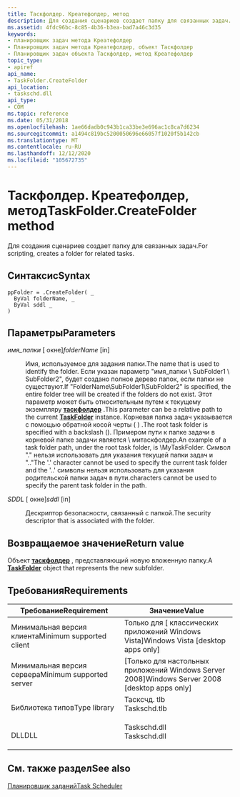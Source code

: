 ```yaml
---
title: Таскфолдер. Креатефолдер, метод
description: Для создания сценариев создает папку для связанных задач.
ms.assetid: 4fdc96bc-8c85-4b36-b3ea-bad7a46c3d35
keywords:
- планировщик задач метода Креатефолдер
- Планировщик задач метода Креатефолдер, объект Таскфолдер
- Планировщик задач объекта Таскфолдер, метод Креатефолдер
topic_type:
- apiref
api_name:
- TaskFolder.CreateFolder
api_location:
- taskschd.dll
api_type:
- COM
ms.topic: reference
ms.date: 05/31/2018
ms.openlocfilehash: 1ae66dadb0c943b1ca33be3e696ac1c8ca7d6234
ms.sourcegitcommit: a1494c819bc5200050696e66057f1020f5b142cb
ms.translationtype: MT
ms.contentlocale: ru-RU
ms.lasthandoff: 12/12/2020
ms.locfileid: "105672735"
---
```

# <a name="taskfoldercreatefolder-method"></a><span data-ttu-id="97578-106">Таскфолдер. Креатефолдер, метод</span><span class="sxs-lookup"><span data-stu-id="97578-106">TaskFolder.CreateFolder method</span></span>

<span data-ttu-id="97578-107">Для создания сценариев создает папку для связанных задач.</span><span class="sxs-lookup"><span data-stu-id="97578-107">For scripting, creates a folder for related tasks.</span></span>

## <a name="syntax"></a><span data-ttu-id="97578-108">Синтаксис</span><span class="sxs-lookup"><span data-stu-id="97578-108">Syntax</span></span>


```VB
ppFolder = .CreateFolder( _
  ByVal folderName, _
  ByVal sddl _
)
```



## <a name="parameters"></a><span data-ttu-id="97578-109">Параметры</span><span class="sxs-lookup"><span data-stu-id="97578-109">Parameters</span></span>

<dl> <dt>

<span data-ttu-id="97578-110">*имя_папки* \[ окне\]</span><span class="sxs-lookup"><span data-stu-id="97578-110">*folderName* \[in\]</span></span>
</dt> <dd>

<span data-ttu-id="97578-111">Имя, используемое для задания папки.</span><span class="sxs-lookup"><span data-stu-id="97578-111">The name that is used to identify the folder.</span></span> <span data-ttu-id="97578-112">Если указан параметр "имя_папки \\ SubFolder1 \\ SubFolder2", будет создано полное дерево папок, если папки не существуют.</span><span class="sxs-lookup"><span data-stu-id="97578-112">If "FolderName\\SubFolder1\\SubFolder2" is specified, the entire folder tree will be created if the folders do not exist.</span></span> <span data-ttu-id="97578-113">Этот параметр может быть относительным путем к текущему экземпляру [**таскфолдер**](taskfolder.md) .</span><span class="sxs-lookup"><span data-stu-id="97578-113">This parameter can be a relative path to the current [**TaskFolder**](taskfolder.md) instance.</span></span> <span data-ttu-id="97578-114">Корневая папка задач указывается с помощью обратной косой черты ( \) .</span><span class="sxs-lookup"><span data-stu-id="97578-114">The root task folder is specified with a backslash (\).</span></span> <span data-ttu-id="97578-115">Примером пути к папке задачи в корневой папке задачи является \\ митаскфолдер.</span><span class="sxs-lookup"><span data-stu-id="97578-115">An example of a task folder path, under the root task folder, is \\MyTaskFolder.</span></span> <span data-ttu-id="97578-116">Символ "." нельзя использовать для указания текущей папки задач и ".."</span><span class="sxs-lookup"><span data-stu-id="97578-116">The '.' character cannot be used to specify the current task folder and the '..'</span></span> <span data-ttu-id="97578-117">символы нельзя использовать для указания родительской папки задач в пути.</span><span class="sxs-lookup"><span data-stu-id="97578-117">characters cannot be used to specify the parent task folder in the path.</span></span>

</dd> <dt>

<span data-ttu-id="97578-118">*SDDL* \[ окне\]</span><span class="sxs-lookup"><span data-stu-id="97578-118">*sddl* \[in\]</span></span>
</dt> <dd>

<span data-ttu-id="97578-119">Дескриптор безопасности, связанный с папкой.</span><span class="sxs-lookup"><span data-stu-id="97578-119">The security descriptor that is associated with the folder.</span></span>

</dd> </dl>

## <a name="return-value"></a><span data-ttu-id="97578-120">Возвращаемое значение</span><span class="sxs-lookup"><span data-stu-id="97578-120">Return value</span></span>

<span data-ttu-id="97578-121">Объект [**таскфолдер**](taskfolder.md) , представляющий новую вложенную папку.</span><span class="sxs-lookup"><span data-stu-id="97578-121">A [**TaskFolder**](taskfolder.md) object that represents the new subfolder.</span></span>

## <a name="requirements"></a><span data-ttu-id="97578-122">Требования</span><span class="sxs-lookup"><span data-stu-id="97578-122">Requirements</span></span>



| <span data-ttu-id="97578-123">Требование</span><span class="sxs-lookup"><span data-stu-id="97578-123">Requirement</span></span> | <span data-ttu-id="97578-124">Значение</span><span class="sxs-lookup"><span data-stu-id="97578-124">Value</span></span> |
|-------------------------------------|-----------------------------------------------------------------------------------------|
| <span data-ttu-id="97578-125">Минимальная версия клиента</span><span class="sxs-lookup"><span data-stu-id="97578-125">Minimum supported client</span></span><br/> | <span data-ttu-id="97578-126">Только для \[ классических приложений Windows Vista\]</span><span class="sxs-lookup"><span data-stu-id="97578-126">Windows Vista \[desktop apps only\]</span></span><br/>                                          |
| <span data-ttu-id="97578-127">Минимальная версия сервера</span><span class="sxs-lookup"><span data-stu-id="97578-127">Minimum supported server</span></span><br/> | <span data-ttu-id="97578-128">\[Только для настольных приложений Windows Server 2008\]</span><span class="sxs-lookup"><span data-stu-id="97578-128">Windows Server 2008 \[desktop apps only\]</span></span><br/>                                    |
| <span data-ttu-id="97578-129">Библиотека типов</span><span class="sxs-lookup"><span data-stu-id="97578-129">Type library</span></span><br/>             | <dl> <span data-ttu-id="97578-130"><dt>Тасксчд. tlb</dt></span><span class="sxs-lookup"><span data-stu-id="97578-130"><dt>Taskschd.tlb</dt></span></span> </dl> |
| <span data-ttu-id="97578-131">DLL</span><span class="sxs-lookup"><span data-stu-id="97578-131">DLL</span></span><br/>                      | <dl> <span data-ttu-id="97578-132"><dt>Taskschd.dll</dt></span><span class="sxs-lookup"><span data-stu-id="97578-132"><dt>Taskschd.dll</dt></span></span> </dl> |



## <a name="see-also"></a><span data-ttu-id="97578-133">См. также раздел</span><span class="sxs-lookup"><span data-stu-id="97578-133">See also</span></span>

<dl> <dt>

[<span data-ttu-id="97578-134">Планировщик заданий</span><span class="sxs-lookup"><span data-stu-id="97578-134">Task Scheduler</span></span>](task-scheduler-start-page.md)
</dt> </dl>

 

 





